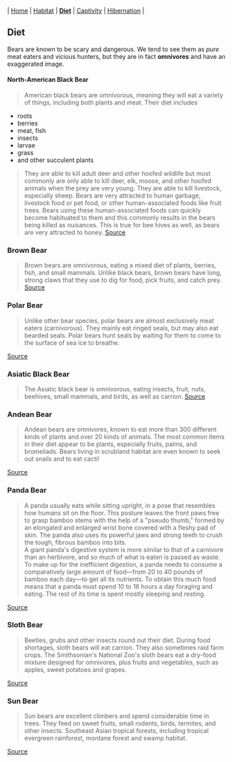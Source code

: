 | [Home](README.md) | [Habitat](page1.md) | [**Diet**](page2.md) | [Captivity](page3.md) | [Hibernation](page4.md) |
## Diet
Bears are known to be scary and dangerous. We tend to see them as _pure_ meat eaters and vicious hunters, but they are in fact **omnivores** and have an exaggerated image.
#### North-American Black Bear
>American black bears are omnivorous, meaning they will eat a variety of things, including both plants and meat. Their diet includes
* roots
* berries
* meat, fish
* insects
* larvae
* grass
* and other succulent plants
>They are able to kill adult deer and other hoofed wildlife but most commonly are only able to kill deer, elk, moose, and other hoofed animals when the prey are very young. They are able to kill livestock, especially sheep. Bears are very attracted to human garbage, livestock food or pet food, or other human-associated foods like fruit trees. Bears using these human-associated foods can quickly become habituated to them and this commonly results in the bears being killed as nuisances. This is true for bee hives as well, as bears are very attracted to honey.
[Source](https://www.nwf.org/Educational-Resources/Wildlife-Guide/Mammals/black-bear)
### Brown Bear
>Brown bears are omnivorous, eating a mixed diet of plants, berries, fish, and small mammals. Unlike black bears, brown bears have long, strong claws that they use to dig for food, pick fruits, and catch prey.
[Source](https://www.nps.gov/subjects/bears/brown-bears.htm)
### Polar Bear
>Unlike other bear species, polar bears are almost exclusively meat eaters (carnivorous). They mainly eat ringed seals, but may also eat bearded seals. Polar bears hunt seals by waiting for them to come to the surface of sea ice to breathe.  

[Source](https://www.nwf.org/Educational-Resources/Wildlife-Guide/Mammals/Polar-Bear)

### Asiatic Black Bear
>The Asiatic black bear is omnivorous, eating insects, fruit, nuts, beehives, small mammals, and birds, as well as carrion.
[Source](https://www.britannica.com/animal/Asiatic-black-bear)

### Andean Bear
>Andean bears are omnivores, known to eat more than 300 different kinds of plants and over 20 kinds of animals. The most common items in their diet appear to be plants, especially fruits, palms, and bromeliads. Bears living in scrubland habitat are even known to seek out snails and to eat cacti!

[Source](https://animals.sandiegozoo.org/animals/andean-spectacled-bear)

### Panda Bear
>A panda usually eats while sitting upright, in a pose that resembles how humans sit on the floor. This posture leaves the front paws free to grasp bamboo stems with the help of a "pseudo thumb," formed by an elongated and enlarged wrist bone covered with a fleshy pad of skin. The panda also uses its powerful jaws and strong teeth to crush the tough, fibrous bamboo into bits.  
A giant panda's digestive system is more similar to that of a carnivore than an herbivore, and so much of what is eaten is passed as waste. To make up for the inefficient digestion, a panda needs to consume a comparatively large amount of food—from 20 to 40 pounds of bamboo each day—to get all its nutrients. To obtain this much food means that a panda must spend 10 to 16 hours a day foraging and eating. The rest of its time is spent mostly sleeping and resting.

[Source](https://nationalzoo.si.edu/animals/giant-panda)
### Sloth Bear
>Beetles, grubs and other insects round out their diet. During food shortages, sloth bears will eat carrion. They also sometimes raid farm crops. The Smithsonian's National Zoo's sloth bears eat a dry-food mixture designed for omnivores, plus fruits and vegetables, such as apples, sweet potatoes and grapes.

[Source](https://nationalzoo.si.edu/animals/sloth-bear)
### Sun Bear
>Sun bears are excellent climbers and spend considerable time in trees. They feed on sweet fruits, small rodents, birds, termites, and other insects. Southeast Asian tropical forests, including tropical evergreen rainforest, montane forest and swamp habitat.

[Source](https://wwf.panda.org/discover/our_focus/wildlife_practice/profiles/mammals/sun_bear/)
